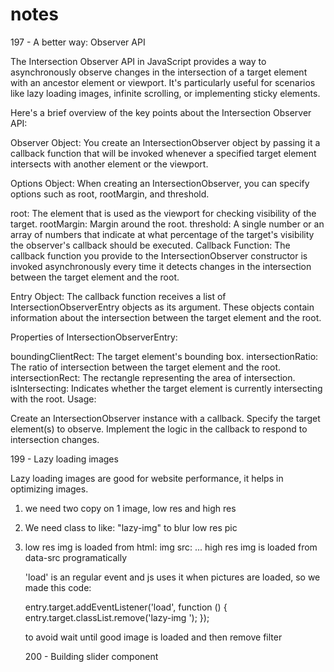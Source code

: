 # notes

197 - A better way: Observer API

The Intersection Observer API in JavaScript provides a way to asynchronously observe changes in the intersection of a target element with an ancestor element or viewport. It's particularly useful for scenarios like lazy loading images, infinite scrolling, or implementing sticky elements.

Here's a brief overview of the key points about the Intersection Observer API:

Observer Object: You create an IntersectionObserver object by passing it a callback function that will be invoked whenever a specified target element intersects with another element or the viewport.

Options Object: When creating an IntersectionObserver, you can specify options such as root, rootMargin, and threshold.

root: The element that is used as the viewport for checking visibility of the target.
rootMargin: Margin around the root.
threshold: A single number or an array of numbers that indicate at what percentage of the target's visibility the observer's callback should be executed.
Callback Function: The callback function you provide to the IntersectionObserver constructor is invoked asynchronously every time it detects changes in the intersection between the target element and the root.

Entry Object: The callback function receives a list of IntersectionObserverEntry objects as its argument. These objects contain information about the intersection between the target element and the root.

Properties of IntersectionObserverEntry:

boundingClientRect: The target element's bounding box.
intersectionRatio: The ratio of intersection between the target element and the root.
intersectionRect: The rectangle representing the area of intersection.
isIntersecting: Indicates whether the target element is currently intersecting with the root.
Usage:

Create an IntersectionObserver instance with a callback.
Specify the target element(s) to observe.
Implement the logic in the callback to respond to intersection changes.

199 - Lazy loading images

Lazy loading images are good for website performance, it helps in optimizing images.

1.  we need two copy on 1 image, low res and high res

2.  We need class to like: "lazy-img" to blur low res pic

3.  low res img is loaded from html: img src: ...
    high res img is loaded from data-src programatically

    'load' is an regular event and js uses it when pictures are loaded, so we made this code:

    entry.target.addEventListener('load', function () {
    entry.target.classList.remove('lazy-img ');
    });

    to avoid wait until good image is loaded and then remove filter

    200 - Building slider component
